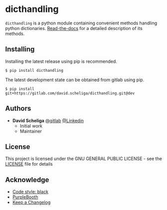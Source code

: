 # dicthandling

`dicthandling` is a python module containing convenient methods handling python
dictionaries. [Read-the-docs](https://dicthandling.readthedocs.io/en/latest/) for
a detailed description of its methods.

## Installing

Installing the latest release using pip is recommended.

````shell script
$ pip install dicthandling
````

The latest development state can be obtained from gitlab using pip.

````shell script
$ pip install git+https://gitlab.com/david.scheliga/dicthandling.git@dev
````

## Authors

* **David Scheliga** 
    [@gitlab](https://gitlab.com/david.scheliga)
    [@Linkedin](https://www.linkedin.com/in/david-scheliga-576984171/)
    - Initial work
    - Maintainer

## License

This project is licensed under the GNU GENERAL PUBLIC LICENSE - see the
[LICENSE](https://gitlab.com/david.scheliga/dicthandling/blob/master/LICENSE) file for details

## Acknowledge

- [Code style: black](https://github.com/psf/black)
- [PurpleBooth](https://gist.github.com/PurpleBooth/109311bb0361f32d87a2)
- [Keep a Changelog](https://keepachangelog.com/en/1.0.0/)
